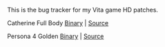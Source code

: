 This is the bug tracker for my Vita game HD patches.

Catherine Full Body [Binary](https://forum.devchroma.nl/index.php/topic,154.0.html) | [Source](https://git.shotatoshounenwachigau.moe/vita/catherinefbhd/)

Persona 4 Golden [Binary](https://forum.devchroma.nl/index.php/topic,193.0.html) | [Source](https://git.shotatoshounenwachigau.moe/vita/p4goldenhd/)
